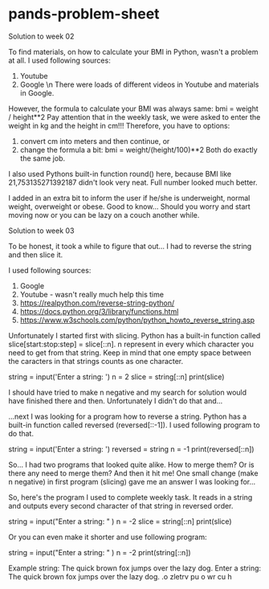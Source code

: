 # pands-problem-sheet

Solution to week 02

To find materials, on how to calculate your BMI in Python, wasn't a problem at all.
I used following sources:
1) Youtube
2) Google    \n
There were loads of different videos in Youtube and materials in Google.

However, the formula to calculate your BMI was always same:
bmi = weight / height**2
Pay attention that in the weekly task, we were asked to enter the weight in kg and the height in cm!!! Therefore, you have to options:
1) convert cm into meters and then continue, or
2) change the formula a bit: bmi = weight/(height/100)**2
Both do exactly the same job.

I also used Pythons built-in function round() here, because BMI like 21,753135271392187
didn't look very neat. Full number looked much better.

I added in an extra bit to inform the user if he/she is underweight, normal weight,
overweight or obese. Good to know... Should you worry and start moving now 
or you can be lazy on a couch another while.



Solution to week 03

To be honest, it took a while to figure that out...
I had to reverse the string and then slice it. 

I used following sources: 
1) Google
2) Youtube - wasn't really much help this time
3) https://realpython.com/reverse-string-python/
4) https://docs.python.org/3/library/functions.html
5) https://www.w3schools.com/python/python_howto_reverse_string.asp

Unfortunately I started first with slicing.
Python has a built-in function called slice[start:stop:step] = slice[::n].
n represent in every which character you need to get from that string.
Keep in mind that one empty space between the caracters in that strings counts as one character.

string = input('Enter a string: ')
n = 2
slice = string[::n]
print(slice)

I should have tried to make n negative and my search for solution would have finished there and then. Unfortunately I didn't do that and...

...next I was looking for a program how to reverse a string.
Python has a built-in function called reversed (reversed[::-1]).
I used following program to do that.

string = input('Enter a string: ')
reversed = string
n = -1 
print(reversed[::n])

So... I had two programs that looked quite alike. How to merge them? 
Or is there any need to merge them? And then it hit me!
One small change (make n negative) in first program (slicing)
gave me an answer I was looking for...

So, here's the program I used to complete weekly task.
It reads in a string and outputs every second character of that string in reversed order.

string = input("Enter a string: " )
n = -2
slice = string[::n]
print(slice)

Or you can even make it shorter and use following program:

string = input("Enter a string: " )
n = -2
print(string[::n])

Example string: The quick brown fox jumps over the lazy dog.
    Enter a string: The quick brown fox jumps over the lazy dog.
    .o zletrv pu o wr cu h